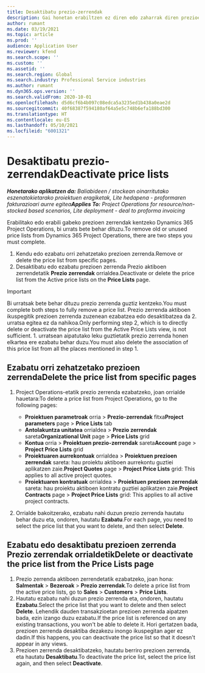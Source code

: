 ```yaml
---
title: Desaktibatu prezio-zerrendak
description: Gai honetan erabiltzen ez diren edo zaharrak diren prezioen zerrendak nola desaktibatu edo ezabatu azaltzen da.
author: rumant
ms.date: 03/19/2021
ms.topic: article
ms.prod: ''
audience: Application User
ms.reviewer: kfend
ms.search.scope: ''
ms.custom: ''
ms.assetid: ''
ms.search.region: Global
ms.search.industry: Professional Service industries
ms.author: rumant
ms.dyn365.ops.version: ''
ms.search.validFrom: 2020-10-01
ms.openlocfilehash: d5d6cf6b4b097c08edca5a3235ed1b438a0eae2d
ms.sourcegitcommit: 40f68387f594180af64a5e5c748b6efa188bd300
ms.translationtype: HT
ms.contentlocale: eu-ES
ms.lasthandoff: 05/10/2021
ms.locfileid: "6001321"
---
```

# <a name="deactivate-price-lists"></a><span data-ttu-id="35841-103">Desaktibatu prezio-zerrendak</span><span class="sxs-lookup"><span data-stu-id="35841-103">Deactivate price lists</span></span> 

<span data-ttu-id="35841-104">_**Honetarako aplikatzen da:** Baliabideen / stockean oinarritutako eszenatokietarako proiektuen eragiketak, Lite hedapena - proformaren fakturazioari aurre egitea_</span><span class="sxs-lookup"><span data-stu-id="35841-104">_**Applies To:** Project Operations for resource/non-stocked based scenarios, Lite deployment - deal to proforma invoicing_</span></span>

<span data-ttu-id="35841-105">Erabilitako edo erabili gabeko prezioen zerrendak kentzeko Dynamics 365 Project Operations, bi urrats bete behar dituzu.</span><span class="sxs-lookup"><span data-stu-id="35841-105">To remove old or unused price lists from Dynamics 365 Project Operations, there are two steps you must complete.</span></span> 

1. <span data-ttu-id="35841-106">Kendu edo ezabatu orri zehatzetako prezioen zerrenda.</span><span class="sxs-lookup"><span data-stu-id="35841-106">Remove or delete the price list from specific pages.</span></span>
2. <span data-ttu-id="35841-107">Desaktibatu edo ezabatu prezioen zerrenda Prezio aktiboen zerrendetatik **Prezio zerrendak** orrialdea.</span><span class="sxs-lookup"><span data-stu-id="35841-107">Deactivate or delete the price list from the Active price lists on the **Price Lists** page.</span></span>

>[!IMPORTANT]
> <span data-ttu-id="35841-108">Bi urratsak bete behar dituzu prezio zerrenda guztiz kentzeko.</span><span class="sxs-lookup"><span data-stu-id="35841-108">You must complete both steps to fully remove a price list.</span></span> <span data-ttu-id="35841-109">Prezio zerrenda aktiboen ikuspegitik prezioen zerrenda zuzenean ezabatzea edo desaktibatzea da 2. urratsa egitea ez da nahikoa.</span><span class="sxs-lookup"><span data-stu-id="35841-109">Only performing step 2, which is to directly delete or deactivate the price list from the Active Price Lists view, is not sufficient.</span></span> <span data-ttu-id="35841-110">1. urratsean aipatutako leku guztietatik prezio zerrenda honen elkartea ere ezabatu behar duzu.</span><span class="sxs-lookup"><span data-stu-id="35841-110">You must also delete the association of this price list from all the places mentioned in step 1.</span></span>

## <a name="delete-the-price-list-from-specific-pages"></a><span data-ttu-id="35841-111">Ezabatu orri zehatzetako prezioen zerrenda</span><span class="sxs-lookup"><span data-stu-id="35841-111">Delete the price list from specific pages</span></span>
1. <span data-ttu-id="35841-112">Project Operations-etatik prezio zerrenda ezabatzeko, joan orrialde hauetara:</span><span class="sxs-lookup"><span data-stu-id="35841-112">To delete a price list from Project Operations, go to the following pages:</span></span>  

      - <span data-ttu-id="35841-113">**Proiektuen parametroak** orria > **Prezio-zerrendak** fitxa</span><span class="sxs-lookup"><span data-stu-id="35841-113">**Project parameters** page > **Price Lists** tab</span></span>
      - <span data-ttu-id="35841-114">**Antolakuntza unitatea** orrialdea > **Prezio zerrendak** sareta</span><span class="sxs-lookup"><span data-stu-id="35841-114">**Organizational Unit** page > **Price Lists** grid</span></span>
      - <span data-ttu-id="35841-115">**Kontua** orria > **Proiektuen prezio-zerrendak** sareta</span><span class="sxs-lookup"><span data-stu-id="35841-115">**Account** page > **Project Price Lists** grid</span></span>
      - <span data-ttu-id="35841-116">**Proiektuaren aurrekontuak** orrialdea > **Proiektuen prezioen zerrendak** sareta: hau proiektu aktiboen aurrekontu guztiei aplikatzen zaie.</span><span class="sxs-lookup"><span data-stu-id="35841-116">**Project Quotes** page > **Project Price Lists** grid: This applies to all active project quotes.</span></span>
      - <span data-ttu-id="35841-117">**Proiektuaren kontratuak** orrialdea > **Proiektuen prezioen zerrendak** sareta: hau proiektu aktiboen kontratu guztiei aplikatzen zaie.</span><span class="sxs-lookup"><span data-stu-id="35841-117">**Project Contracts** page > **Project Price Lists** grid: This applies to all active project contracts.</span></span>

 2. <span data-ttu-id="35841-118">Orrialde bakoitzerako, ezabatu nahi duzun prezio zerrenda hautatu behar duzu eta, ondoren, hautatu **Ezabatu**.</span><span class="sxs-lookup"><span data-stu-id="35841-118">For each page, you need to select the price list that you want to delete, and then select **Delete**.</span></span> 
 
## <a name="delete-or-deactivate-the-price-list-from-the-price-lists-page"></a><span data-ttu-id="35841-119">Ezabatu edo desaktibatu prezioen zerrenda Prezio zerrendak orrialdetik</span><span class="sxs-lookup"><span data-stu-id="35841-119">Delete or deactivate the price list from the Price Lists page</span></span>
 
1. <span data-ttu-id="35841-120">Prezio zerrenda aktiboen zerrendetatik ezabatzeko, joan hona: **Salmentak** > **Bezeroak** > **Prezio zerrendak**.</span><span class="sxs-lookup"><span data-stu-id="35841-120">To delete a price list from the active price lists, go to **Sales** > **Customers** > **Price Lists**.</span></span> 
2. <span data-ttu-id="35841-121">Hautatu ezabatu nahi duzun prezio zerrenda eta, ondoren, hautatu **Ezabatu**.</span><span class="sxs-lookup"><span data-stu-id="35841-121">Select the price list that you want to delete and then select **Delete**.</span></span> <span data-ttu-id="35841-122">Lehendik dauden transakzioetan prezioen zerrenda aipatzen bada, ezin izango duzu ezabatu.</span><span class="sxs-lookup"><span data-stu-id="35841-122">If the price list is referenced on any existing transactions, you won't be able to delete it.</span></span> <span data-ttu-id="35841-123">Hori gertatzen bada, prezioen zerrenda desaktiba dezakezu inongo ikuspegitan ager ez dadin.</span><span class="sxs-lookup"><span data-stu-id="35841-123">If this happens, you can deactivate the price list so that it doesn't appear in any views.</span></span> 
3. <span data-ttu-id="35841-124">Prezioen zerrenda desaktibatzeko, hautatu berriro prezioen zerrenda, eta hautatu **Desaktibatu**.</span><span class="sxs-lookup"><span data-stu-id="35841-124">To deactivate the price list, select the price list again, and then select **Deactivate**.</span></span>   
